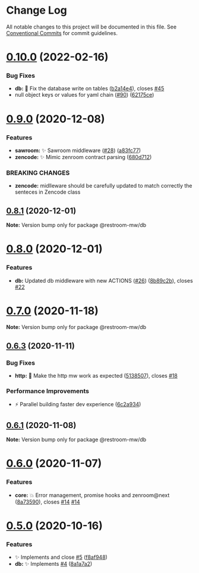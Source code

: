 # Change Log

All notable changes to this project will be documented in this file.
See [Conventional Commits](https://conventionalcommits.org) for commit guidelines.

# [0.10.0](https://github.com/puria/restroom-mw/compare/v0.9.2...v0.10.0) (2022-02-16)


### Bug Fixes

* **db:** 🐛  Fix the database write on tables ([b2a14e4](https://github.com/puria/restroom-mw/commit/b2a14e4e614518e078a7db66bd32653dd1f66498)), closes [#45](https://github.com/puria/restroom-mw/issues/45)
* null object keys or values for yaml chain ([#90](https://github.com/puria/restroom-mw/issues/90)) ([62175ce](https://github.com/puria/restroom-mw/commit/62175ceff0dc6bf17cce7908177301ea6746bfc6))





# [0.9.0](https://github.com/puria/restroom-mw/compare/v0.8.1...v0.9.0) (2020-12-08)


### Features

* **sawroom:** ✨  Sawroom middleware ([#28](https://github.com/puria/restroom-mw/issues/28)) ([a83fc77](https://github.com/puria/restroom-mw/commit/a83fc77736a90fea535d763c1f7899e1748d6cea))
* **zencode:** ✨  Mimic zenroom contract parsing ([680d712](https://github.com/puria/restroom-mw/commit/680d71205cc1486fa05f12f637eceaadf0cb79c6))


### BREAKING CHANGES

* **zencode:** midlleware should be carefully updated to match correctly the senteces in Zencode class





## [0.8.1](https://github.com/puria/restroom-mw/compare/v0.8.0...v0.8.1) (2020-12-01)

**Note:** Version bump only for package @restroom-mw/db





# [0.8.0](https://github.com/puria/restroom-mw/compare/v0.7.1...v0.8.0) (2020-12-01)


### Features

* **db:** Updated db middleware with new ACTIONS ([#26](https://github.com/puria/restroom-mw/issues/26)) ([8b89c2b](https://github.com/puria/restroom-mw/commit/8b89c2bc24606ab6d26de735547d35a750bf8c3f)), closes [#22](https://github.com/puria/restroom-mw/issues/22)





# [0.7.0](https://github.com/puria/restroom-mw/compare/v0.6.3...v0.7.0) (2020-11-18)

**Note:** Version bump only for package @restroom-mw/db





## [0.6.3](https://github.com/puria/restroom-mw/compare/v0.6.2...v0.6.3) (2020-11-11)


### Bug Fixes

* **http:** 🐛  Make the http mw work as expected ([5138507](https://github.com/puria/restroom-mw/commit/5138507b1c8c08703ebbb7d6db76b9d45c64a814)), closes [#18](https://github.com/puria/restroom-mw/issues/18)


### Performance Improvements

* ⚡️  Parallel building faster dev experience ([6c2a934](https://github.com/puria/restroom-mw/commit/6c2a934aba83fc88c888078f183105d0531243fe))





## [0.6.1](https://github.com/puria/restroom-mw/compare/v0.6.0...v0.6.1) (2020-11-08)

**Note:** Version bump only for package @restroom-mw/db





# [0.6.0](https://github.com/puria/restroom-mw/compare/v0.5.0...v0.6.0) (2020-11-07)


### Features

* **core:** 💥  Error management, promise hooks and zenroom@next ([8a73590](https://github.com/puria/restroom-mw/commit/8a735900a8b7629bab45015a69ce82d3eee5ce09)), closes [#14](https://github.com/puria/restroom-mw/issues/14) [#14](https://github.com/puria/restroom-mw/issues/14)





# [0.5.0](https://github.com/puria/restroom-mw/compare/v0.4.5...v0.5.0) (2020-10-16)


### Features

* ✨ Implements and close [#5](https://github.com/puria/restroom-mw/issues/5) ([f8af948](https://github.com/puria/restroom-mw/commit/f8af9488d0719d50796f1c613b91c2d32cd0f3c8))
* **db:** ✨ Implements [#4](https://github.com/puria/restroom-mw/issues/4) ([8a1a7a2](https://github.com/puria/restroom-mw/commit/8a1a7a2dc40fc05e8b6ea13bf9bd614cda34e8f2))
